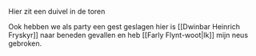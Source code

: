 
Hier zit een duivel in de toren

Ook hebben we als party een gest geslagen
hier is [[Dwinbar Heinrich Fryskyr]] naar beneden gevallen en heb [[Farly Flynt-woot|Ik]] mijn neus gebroken.